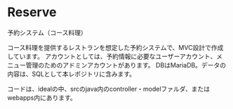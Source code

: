 # Reserve
予約システム（コース料理）

コース料理を提供するレストランを想定した予約システムで、MVC設計で作成しています。
アカウントとしては、予約情報に必要なユーザーアカウント、メニュー管理のためのアドミンアカウントがあります。
DBはMariaDB。データの内容は、SQLとして本レポジトリに含みます。

コードは、idealの中、srcのjava内のcontroller・modelファルダ、またはwebapps内にあります。
